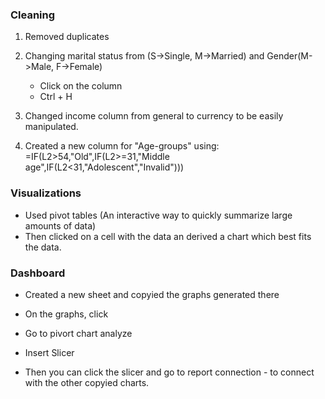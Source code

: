 ### Cleaning
1. Removed duplicates
2. Changing marital status from (S->Single, M->Married) and Gender(M->Male, F->Female)
    - Click on the column
    - Ctrl + H
  
3. Changed income column from general to currency to be easily manipulated.
4. Created a new column for "Age-groups" using:
   =IF(L2>54,"Old",IF(L2>=31,"Middle age",IF(L2<31,"Adolescent","Invalid")))

### Visualizations
- Used pivot tables (An interactive way to quickly summarize large amounts of data)
- Then clicked on a cell with the data an derived a chart which best fits the data.

### Dashboard
- Created a new sheet and copyied the graphs generated there
- On the graphs, click
- Go to pivort chart analyze
- Insert Slicer

- Then you can click the slicer and go to report connection - to connect with the other copyied charts.
